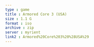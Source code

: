 ```yaml
---
type : game
title : Armored Core 3 (USA)
size : 1.1 G
format : iso
archive : zip
server : myrient
link2 : Armored%20Core%203%20%28USA%29
---
```

